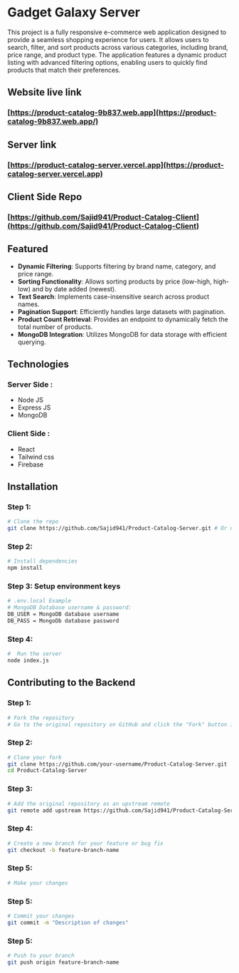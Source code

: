 # Gadget Galaxy Server

This project is a fully responsive e-commerce web application designed to provide a seamless shopping experience for users. It allows users to search, filter, and sort products across various categories, including brand, price range, and product type. The application features a dynamic product listing with advanced filtering options, enabling users to quickly find products that match their preferences.

## Website live link
### [https://product-catalog-9b837.web.app](https://product-catalog-9b837.web.app/)

## Server link
### [https://product-catalog-server.vercel.app](https://product-catalog-server.vercel.app)

## Client Side Repo
### [https://github.com/Sajid941/Product-Catalog-Client](https://github.com/Sajid941/Product-Catalog-Client)

## Featured

- **Dynamic Filtering**: Supports filtering by brand name, category, and price range.
- **Sorting Functionality**: Allows sorting products by price (low-high, high-low) and by date added (newest).
- **Text Search**: Implements case-insensitive search across product names.
- **Pagination Support**: Efficiently handles large datasets with pagination.
- **Product Count Retrieval**: Provides an endpoint to dynamically fetch the total number of products.
- **MongoDB Integration**: Utilizes MongoDB for data storage with efficient querying.

## Technologies

### Server Side :
- Node JS
- Express JS
- MongoDB

### Client Side : 
- React
- Tailwind css
- Firebase

## Installation

### Step 1:
```bash
# Clone the repo
git clone https://github.com/Sajid941/Product-Catalog-Server.git # Or download from github
```

### Step 2:
```bash
# Install dependencies
npm install
```
### Step 3: Setup environment keys
```bash
# .env.local Example
# MongoDB Database username & password:
DB_USER = MongoDB database username
DB_PASS = MongoDb database password
```

### Step 4:
```bash
#  Run the server
node index.js
```

## Contributing to the Backend

### Step 1:
```bash
# Fork the repository
# Go to the original repository on GitHub and click the "Fork" button in the upper right-hand corner.

```

### Step 2:
```bash
# Clone your fork
git clone https://github.com/your-username/Product-Catalog-Server.git
cd Product-Catalog-Server

```

### Step 3:
```bash
# Add the original repository as an upstream remote
git remote add upstream https://github.com/Sajid941/Product-Catalog-Server.git

```


### Step 4:
```bash
# Create a new branch for your feature or bug fix
git checkout -b feature-branch-name


```

### Step 5:
```bash
# Make your changes
```

### Step 5:
```bash
# Commit your changes
git commit -m "Description of changes"

```
### Step 5:
```bash
# Push to your branch
git push origin feature-branch-name


```
